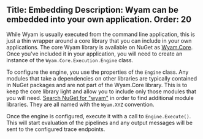 Title: Embedding
Description: Wyam can be embedded into your own application.
Order: 20
---
While Wyam is usually executed from the command line application, this is just a thin wrapper around a core library that you can include in your own applications. The core Wyam library is available on NuGet as [Wyam.Core](https://www.nuget.org/packages/Wyam.Core). Once you've included it in your application, you will need to create an instance of the `Wyam.Core.Execution.Engine` class.

To configure the engine, you use the properties of the `Engine` class. Any modules that take a dependencies on other libraries are typically contained in NuGet packages and are not part of the Wyam.Core library. This is to keep the core library light and allow you to include only those modules that you will need. [Search NuGet for "wyam"](https://www.nuget.org/packages?q=wyam) in order to find additional module libraries. They are all named with the `Wyam.XYZ` convention.

Once the engine is configured, execute it with a call to `Engine.Execute()`. This will start evaluation of the pipelines and any output messages will be sent to the configured trace endpoints.

